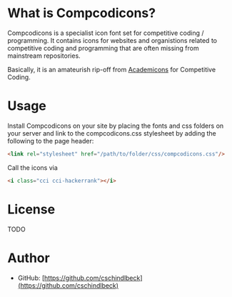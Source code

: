 # What is Compcodicons?

Compcodicons is a specialist icon font set for competitive coding / programming. It contains icons for websites and organistions related to competitive coding and programming that are often missing from mainstream repositories. 

Basically, it is an amateurish rip-off from [Academicons](https://jpswalsh.github.io/academicons/) for Competitive Coding.

# Usage 

Install Compcodicons on your site by placing the fonts and css folders on your server and link to the compcodicons.css stylesheet by adding the following to the page header:

```html
<link rel="stylesheet" href="/path/to/folder/css/compcodicons.css"/>
```

Call the icons via

```html
<i class="cci cci-hackerrank"></i>
```

# License

TODO

# Author

- GitHub: [https://github.com/cschindlbeck](https://github.com/cschindlbeck)